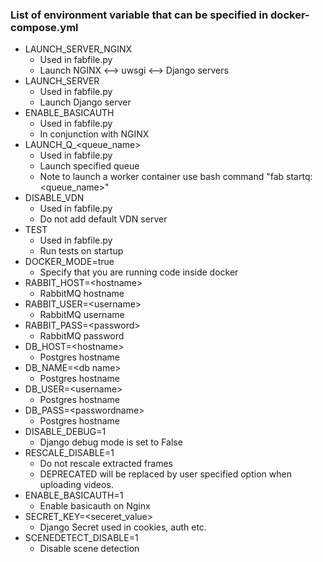 ### List of environment variable that can be specified in docker-compose.yml 

- LAUNCH_SERVER_NGINX
    - Used in fabfile.py
    - Launch NGINX <--> uwsgi <--> Django servers
- LAUNCH_SERVER
    - Used in fabfile.py
    - Launch Django server
- ENABLE_BASICAUTH
    - Used in fabfile.py
    - In conjunction with NGINX
- LAUNCH_Q_\<queue_name>
    - Used in fabfile.py 
    - Launch specified queue
    - Note to launch a worker container use bash command "fab startq:<queue_name>"
- DISABLE_VDN
    - Used in fabfile.py
    - Do not add default VDN server
- TEST
    - Used in fabfile.py
    - Run tests on startup
- DOCKER_MODE=true
    - Specify that you are running code inside docker
- RABBIT_HOST=\<hostname>
    - RabbitMQ hostname
- RABBIT_USER=\<username>
    - RabbitMQ username
- RABBIT_PASS=\<password>
    - RabbitMQ password
- DB_HOST=\<hostname>
    - Postgres hostname
- DB_NAME=\<db name>
    - Postgres hostname
- DB_USER=\<username>
    - Postgres hostname
- DB_PASS=\<passwordname>
    - Postgres hostname
- DISABLE_DEBUG=1
    - Django debug mode is set to False
- RESCALE_DISABLE=1
    - Do not rescale extracted frames
    - DEPRECATED will be replaced by user specified option when uploading videos.    
- ENABLE_BASICAUTH=1
    - Enable basicauth on Nginx
- SECRET_KEY=\<seceret_value>
    - Django Secret used in cookies, auth etc.
- SCENEDETECT_DISABLE=1
    - Disable scene detection
